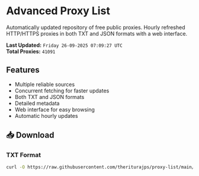 # Advanced Proxy List

Automatically updated repository of free public proxies. Hourly refreshed HTTP/HTTPS proxies in both TXT and JSON formats with a web interface.

**Last Updated:** `Friday 26-09-2025 07:09:27 UTC`  
**Total Proxies:** `41091`

## Features
- Multiple reliable sources
- Concurrent fetching for faster updates
- Both TXT and JSON formats
- Detailed metadata
- Web interface for easy browsing
- Automatic hourly updates

## 📥 Download

### TXT Format
```bash
curl -O https://raw.githubusercontent.com/theriturajps/proxy-list/main/proxies.txt